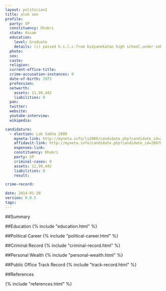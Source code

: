 ```yaml
---
layout: politician2
title: alok sen
profile: 
  party: SP
  constituency: Dhubri
  state: Assam
  education: 
    level: Graduate
    details: (i) passed h.s.l.c.from bidyanekatan high school,under seba,in 1987 (ii) passed h.s. from pandu college in 1989 (iii) passed b.sc.from pandu college under g.u.in 1992
  photo: 
  sex: 
  caste: 
  religion: 
  current-office-title: 
  crime-accusation-instances: 0
  date-of-birth: 1973
  profession: 
  networth: 
    assets: 11,99,442
    liabilities: 0
  pan: 
  twitter: 
  website: 
  youtube-interview: 
  wikipedia: 

candidature: 
  - election: Lok Sabha 2009
    myneta-link: http://myneta.info/ls2009/candidate.php?candidate_id=2897
    affidavit-link: http://myneta.info/candidate.php?candidate_id=2897&scan=original
    expenses-link: 
    constituency: Dhubri 
    party: SP
    criminal-cases: 0
    assets: 11,99,442
    liabilities: 0
    result:  

crime-record: 

date: 2014-01-28
version: 0.0.5
tags: 
---
```

##Summary


##Education
{% include "education.html" %}


##Political Career
{% include "political-career.html" %}


##Criminal Record
{% include "criminal-record.html" %}


##Personal Wealth
{% include "personal-wealth.html" %}


##Public Office Track Record
{% include "track-record.html" %}


##References


{% include "references.html" %}